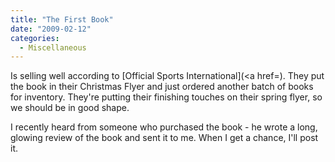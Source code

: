 ```yaml
---
title: "The First Book"
date: "2009-02-12"
categories: 
  - Miscellaneous
---
```


Is selling well according to [Official Sports International](<a href=). They put the book in their Christmas Flyer and just ordered another batch of books for inventory. They're putting their finishing touches on their spring flyer, so we should be in good shape.

I recently heard from someone who purchased the book - he wrote a long, glowing review of the book and sent it to me. When I get a chance, I'll post it.
